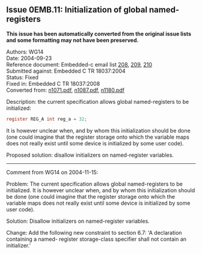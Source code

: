 ## Issue 0EMB.11: Initialization of global named-registers

**This issue has been automatically converted from the original issue lists and some formatting may not have been preserved.**

Authors: WG14  
Date: 2004-09-23  
Reference document: Embedded-c email list [208](https://www.open-std.org/jtc1/sc22/wg14/embedded-c/208), [209](https://www.open-std.org/jtc1/sc22/wg14/embedded-c/209), [210](https://www.open-std.org/jtc1/sc22/wg14/embedded-c/210)  
Submitted against: Embedded C TR 18037:2004  
Status: Fixed  
Fixed in: Embedded C TR 18037:2008  
Converted from: [n1071.pdf](https://www.open-std.org/jtc1/sc22/wg14/www/docs/n1071.pdf), [n1087.pdf](https://www.open-std.org/jtc1/sc22/wg14/www/docs/n1087.pdf), [n1180.pdf](https://www.open-std.org/jtc1/sc22/wg14/www/docs/n1180.pdf)

Description: the current specification allows global named-registers to be
initialized:

```c
register REG_A int reg_a = 32;
```

It is however unclear when, and by whom this initialization should be done (one
could imagine that the register storage onto which the variable maps does not
really exist until some device is initialized by some user code).

Proposed solution: disallow initializers on named-register variables.

---

Comment from WG14 on 2004-11-15:

Problem: The current specification allows global named-registers to be
initialized. It is however unclear when, and by whom this initialization should
be done (one could imagine that the register storage onto which the variable
maps does not really exist until some device is initialized by some user code).

Solution: Disallow initializers on named-register variables.

Change: Add the following new constraint to section 6.7: 'A declaration
containing a named- register storage-class specifier shall not contain an
initializer.'
